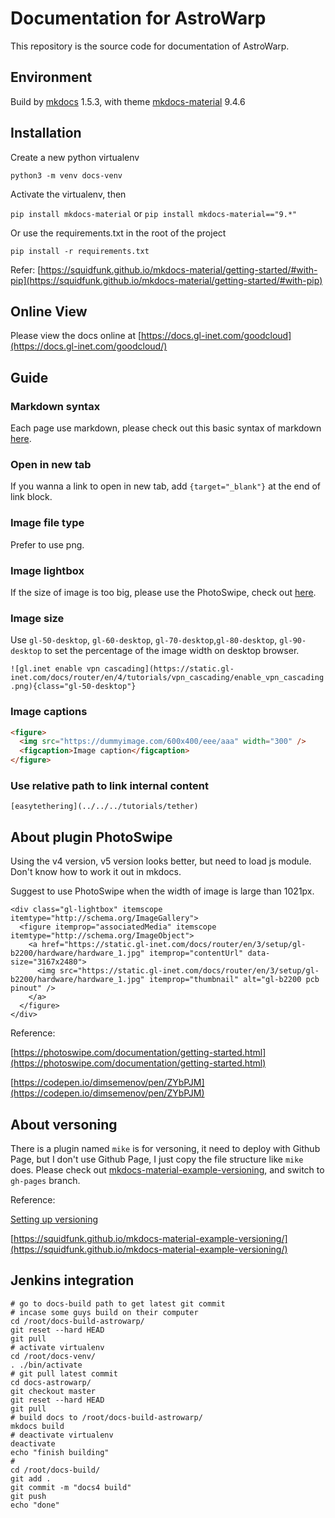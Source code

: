 # Documentation for AstroWarp

This repository is the source code for documentation of AstroWarp.

## Environment 

Build by [mkdocs](https://www.mkdocs.org/) 1.5.3, with theme [mkdocs-material](https://squidfunk.github.io/mkdocs-material/) 9.4.6

## Installation

Create a new python virtualenv

`python3 -m venv docs-venv`

Activate the virtualenv, then

`pip install mkdocs-material` or `pip install mkdocs-material=="9.*" `

Or use the requirements.txt in the root of the project

`pip install -r requirements.txt`

Refer: [https://squidfunk.github.io/mkdocs-material/getting-started/#with-pip](https://squidfunk.github.io/mkdocs-material/getting-started/#with-pip)

## Online View

Please view the docs online at [https://docs.gl-inet.com/goodcloud](https://docs.gl-inet.com/goodcloud/)

## Guide

### Markdown syntax

Each page use markdown, please check out this basic syntax of markdown [here](https://www.markdownguide.org/basic-syntax/).

### Open in new tab

If you wanna a link to open in new tab, add `{target="_blank"}` at the end of link block.

### Image file type

Prefer to use png.

### Image lightbox

If the size of image is too big, please use the PhotoSwipe, check out [here](#about-plugin-photoswipe).

### Image size

Use `gl-50-desktop`, `gl-60-desktop`, `gl-70-desktop`,`gl-80-desktop`, `gl-90-desktop` to set the percentage of the image width on desktop browser.

`![gl.inet enable vpn cascading](https://static.gl-inet.com/docs/router/en/4/tutorials/vpn_cascading/enable_vpn_cascading.png){class="gl-50-desktop"}`

### Image captions

```html
<figure>
  <img src="https://dummyimage.com/600x400/eee/aaa" width="300" />
  <figcaption>Image caption</figcaption>
</figure>
```

### Use relative path to link internal content

```
[easytethering](../../../tutorials/tether)
```

## About plugin PhotoSwipe

Using the v4 version, v5 version looks better, but need to load js module. Don't know how to work it out in mkdocs.

Suggest to use PhotoSwipe when the width of image is large than 1021px.

```
<div class="gl-lightbox" itemscope itemtype="http://schema.org/ImageGallery">
  <figure itemprop="associatedMedia" itemscope itemtype="http://schema.org/ImageObject">
    <a href="https://static.gl-inet.com/docs/router/en/3/setup/gl-b2200/hardware/hardware_1.jpg" itemprop="contentUrl" data-size="3167x2480">
      <img src="https://static.gl-inet.com/docs/router/en/3/setup/gl-b2200/hardware/hardware_1.jpg" itemprop="thumbnail" alt="gl-b2200 pcb pinout" />
    </a>
  </figure>
</div>
```

Reference:

[https://photoswipe.com/documentation/getting-started.html](https://photoswipe.com/documentation/getting-started.html)

[https://codepen.io/dimsemenov/pen/ZYbPJM](https://codepen.io/dimsemenov/pen/ZYbPJM)

## About versoning

There is a plugin named `mike` is for versoning, it need to deploy with Github Page, but I don't use Github Page, I just copy the file structure like `mike` does. Please check out [mkdocs-material-example-versioning](https://github.com/squidfunk/mkdocs-material-example-versioning), and switch to `gh-pages` branch.

Reference:

[Setting up versioning](https://squidfunk.github.io/mkdocs-material/setup/setting-up-versioning/)

[https://squidfunk.github.io/mkdocs-material-example-versioning/](https://squidfunk.github.io/mkdocs-material-example-versioning/)

## Jenkins integration

```
# go to docs-build path to get latest git commit
# incase some guys build on their computer
cd /root/docs-build-astrowarp/
git reset --hard HEAD
git pull
# activate virtualenv
cd /root/docs-venv/
. ./bin/activate
# git pull latest commit
cd docs-astrowarp/
git checkout master
git reset --hard HEAD
git pull
# build docs to /root/docs-build-astrowarp/
mkdocs build
# deactivate virtualenv
deactivate
echo "finish building"
#
cd /root/docs-build/
git add .
git commit -m "docs4 build"
git push
echo "done"
```
